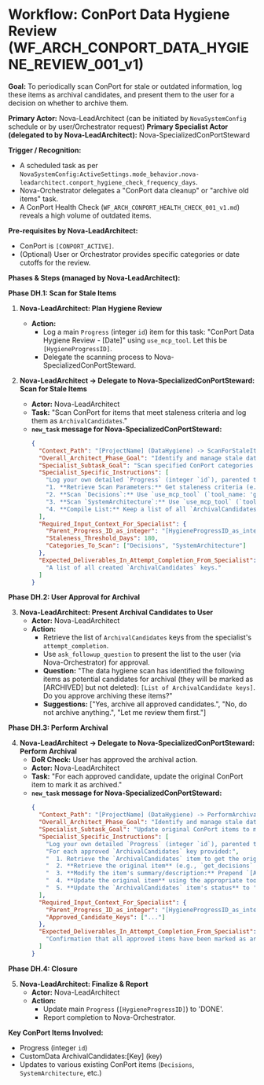 # Workflow: ConPort Data Hygiene Review (WF_ARCH_CONPORT_DATA_HYGIENE_REVIEW_001_v1)

**Goal:** To periodically scan ConPort for stale or outdated information, log these items as archival candidates, and present them to the user for a decision on whether to archive them.

**Primary Actor:** Nova-LeadArchitect (can be initiated by `NovaSystemConfig` schedule or by user/Orchestrator request)
**Primary Specialist Actor (delegated to by Nova-LeadArchitect):** Nova-SpecializedConPortSteward

**Trigger / Recognition:**
- A scheduled task as per `NovaSystemConfig:ActiveSettings.mode_behavior.nova-leadarchitect.conport_hygiene_check_frequency_days`.
- Nova-Orchestrator delegates a "ConPort data cleanup" or "archive old items" task.
- A ConPort Health Check (`WF_ARCH_CONPORT_HEALTH_CHECK_001_v1.md`) reveals a high volume of outdated items.

**Pre-requisites by Nova-LeadArchitect:**
- ConPort is `[CONPORT_ACTIVE]`.
- (Optional) User or Orchestrator provides specific categories or date cutoffs for the review.

**Phases & Steps (managed by Nova-LeadArchitect):**

**Phase DH.1: Scan for Stale Items**

1.  **Nova-LeadArchitect: Plan Hygiene Review**
    *   **Action:**
        *   Log a main `Progress` (integer `id`) item for this task: "ConPort Data Hygiene Review - [Date]" using `use_mcp_tool`. Let this be `[HygieneProgressID]`.
        *   Delegate the scanning process to Nova-SpecializedConPortSteward.

2.  **Nova-LeadArchitect -> Delegate to Nova-SpecializedConPortSteward: Scan for Stale Items**
    *   **Actor:** Nova-LeadArchitect
    *   **Task:** "Scan ConPort for items that meet staleness criteria and log them as `ArchivalCandidates`."
    *   **`new_task` message for Nova-SpecializedConPortSteward:**
        ```json
        {
          "Context_Path": "[ProjectName] (DataHygiene) -> ScanForStaleItems (ConPortSteward)",
          "Overall_Architect_Phase_Goal": "Identify and manage stale data in ConPort.",
          "Specialist_Subtask_Goal": "Scan specified ConPort categories for items older than a defined threshold and log them as `ArchivalCandidates`.",
          "Specialist_Specific_Instructions": [
            "Log your own detailed `Progress` (integer `id`), parented to `[HygieneProgressID_as_integer]`, using `use_mcp_tool`.",
            "1. **Retrieve Scan Parameters:** Get staleness criteria (e.g., `staleness_threshold_days: 180`) from `NovaSystemConfig:ActiveSettings.data_hygiene_policy` or use defaults provided by LeadArchitect.",
            "2. **Scan `Decisions`:** Use `use_mcp_tool` (`tool_name: 'get_decisions'`) to retrieve decisions older than the threshold. For each stale decision, log a new `CustomData ArchivalCandidates` entry. The `key` should be `Decision_[ID]` and the `value` should be a JSON object: `{\"original_item_type\": \"decision\", \"original_item_id\": \"[ID]\", \"reason\": \"Decision logged over [X] days ago and has no recent links.\", \"status\": \"candidate\"}`.",
            "3. **Scan `SystemArchitecture`:** Use `use_mcp_tool` (`tool_name: 'get_custom_data'`, `category`: 'SystemArchitecture') to get architecture items. Check their `last_updated_timestamp` (if available in value) against the threshold. For each stale item, log a corresponding `ArchivalCandidates` entry.",
            "4. **Compile List:** Keep a list of all `ArchivalCandidates` keys you have created."
          ],
          "Required_Input_Context_For_Specialist": {
            "Parent_Progress_ID_as_integer": "[HygieneProgressID_as_integer]",
            "Staleness_Threshold_Days": 180,
            "Categories_To_Scan": ["Decisions", "SystemArchitecture"]
          },
          "Expected_Deliverables_In_Attempt_Completion_From_Specialist": [
            "A list of all created `ArchivalCandidates` keys."
          ]
        }
        ```

**Phase DH.2: User Approval for Archival**

3.  **Nova-LeadArchitect: Present Archival Candidates to User**
    *   **Actor:** Nova-LeadArchitect
    *   **Action:**
        *   Retrieve the list of `ArchivalCandidates` keys from the specialist's `attempt_completion`.
        *   Use `ask_followup_question` to present the list to the user (via Nova-Orchestrator) for approval.
        *   **Question:** "The data hygiene scan has identified the following items as potential candidates for archival (they will be marked as [ARCHIVED] but not deleted): `[List of ArchivalCandidate keys]`. Do you approve archiving these items?"
        *   **Suggestions:** ["Yes, archive all approved candidates.", "No, do not archive anything.", "Let me review them first."]

**Phase DH.3: Perform Archival**

4.  **Nova-LeadArchitect -> Delegate to Nova-SpecializedConPortSteward: Perform Archival**
    *   **DoR Check:** User has approved the archival action.
    *   **Actor:** Nova-LeadArchitect
    *   **Task:** "For each approved candidate, update the original ConPort item to mark it as archived."
    *   **`new_task` message for Nova-SpecializedConPortSteward:**
        ```json
        {
          "Context_Path": "[ProjectName] (DataHygiene) -> PerformArchival (ConPortSteward)",
          "Overall_Architect_Phase_Goal": "Identify and manage stale data in ConPort.",
          "Specialist_Subtask_Goal": "Update original ConPort items to mark them as archived.",
          "Specialist_Specific_Instructions": [
            "Log your own detailed `Progress` (integer `id`), parented to `[HygieneProgressID_as_integer]`, using `use_mcp_tool`.",
            "For each approved `ArchivalCandidates` key provided:",
            "  1. Retrieve the `ArchivalCandidates` item to get the original item's type and ID/key.",
            "  2. **Retrieve the original item** (e.g., `get_decisions` for a decision, `get_custom_data` for a SystemArchitecture item).",
            "  3. **Modify the item's summary/description:** Prepend `[ARCHIVED ON YYYY-MM-DD]` to the existing summary or description text.",
            "  4. **Update the original item** using the appropriate tool (`update_decision` or `log_custom_data` to overwrite).",
            "  5. **Update the `ArchivalCandidates` item's status** to 'archived'."
          ],
          "Required_Input_Context_For_Specialist": {
            "Parent_Progress_ID_as_integer": "[HygieneProgressID_as_integer]",
            "Approved_Candidate_Keys": ["..."]
          },
          "Expected_Deliverables_In_Attempt_Completion_From_Specialist": [
            "Confirmation that all approved items have been marked as archived."
          ]
        }
        ```

**Phase DH.4: Closure**

5.  **Nova-LeadArchitect: Finalize & Report**
    *   **Actor:** Nova-LeadArchitect
    *   **Action:**
        *   Update main `Progress` (`[HygieneProgressID]`) to 'DONE'.
        *   Report completion to Nova-Orchestrator.

**Key ConPort Items Involved:**
- Progress (integer `id`)
- CustomData ArchivalCandidates:[Key] (key)
- Updates to various existing ConPort items (`Decisions`, `SystemArchitecture`, etc.)
